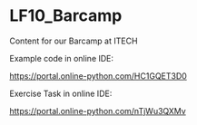 # LF10_Barcamp
Content for our Barcamp at ITECH

Example code in online IDE:

https://portal.online-python.com/HC1GQET3D0

Exercise Task in online IDE:

https://portal.online-python.com/nTjWu3QXMv
